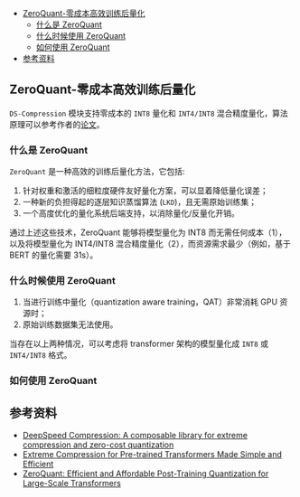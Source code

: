 - [ZeroQuant-零成本高效训练后量化](#zeroquant-零成本高效训练后量化)
  - [什么是 ZeroQuant](#什么是-zeroquant)
  - [什么时候使用 ZeroQuant](#什么时候使用-zeroquant)
  - [如何使用 ZeroQuant](#如何使用-zeroquant)
- [参考资料](#参考资料)

## ZeroQuant-零成本高效训练后量化

`DS-Compression` 模块支持零成本的 `INT8` 量化和 `INT4/INT8` 混合精度量化，算法原理可以参考作者的[论文](https://www.deepspeed.ai/tutorials/model-compression/#2-tutorial-for-zeroquant-efficient-and-affordable-post-training-quantization)。

### 什么是 ZeroQuant

`ZeroQuant` 是一种高效的训练后量化方法，它包括:

1. 针对权重和激活的细粒度硬件友好量化方案，可以显着降低量化误差；
2. 一种新的负担得起的逐层知识蒸馏算法 (`LKD`)，且无需原始训练集；
3. 一个高度优化的量化系统后端支持，以消除量化/反量化开销。

通过上述这些技术，ZeroQuant 能够将模型量化为 INT8 而无需任何成本（1），以及将模型量化为 INT4/INT8 混合精度量化（2），而资源需求最少（例如，基于 BERT 的量化需要 31s）。

### 什么时候使用 ZeroQuant

1. 当进行训练中量化（quantization aware training，QAT）非常消耗 GPU 资源时；
2. 原始训练数据集无法使用。

当存在以上两种情况，可以考虑将 transformer 架构的模型量化成 `INT8` 或 `INT4/INT8` 格式。

### 如何使用 ZeroQuant

## 参考资料

- [DeepSpeed Compression: A composable library for extreme compression and zero-cost quantization](https://www.microsoft.com/en-us/research/blog/deepspeed-compression-a-composable-library-for-extreme-compression-and-zero-cost-quantization/)
- [Extreme Compression for Pre-trained Transformers Made Simple and Efficient](https://arxiv.org/pdf/2206.01859.pdf)
- [ZeroQuant: Efficient and Affordable Post-Training Quantization for Large-Scale Transformers](https://www.microsoft.com/en-us/research/publication/zeroquant-efficient-and-affordable-post-training-quantization-for-large-scale-transformers/)